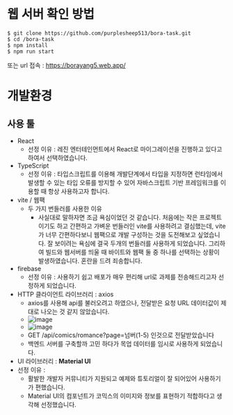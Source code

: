 # 웹 서버 확인 방법

```
$ git clone https://github.com/purplesheep513/bora-task.git
$ cd /bora-task
$ npm install
$ npm run start
```

또는 url 접속 : https://borayang5.web.app/

# 개발환경

## 사용 툴
- React
  - 선정 이유 : 레진 엔터테인먼트에서 React로 마이그레이션을 진행하고 있다고 하여서 선택하였습니다.
- TypeScript
  - 선정 이유 : 타입스크립트를 이용해 개발단계에서 타입을 지정하면 런타임에서 발생할 수 있는 타입 오류를 방지할 수 있어 자바스크립트 기반 프레임워크를 이용할 때 항상 사용하고자 합니다.
- vite / 웹팩
  - 두 가지 번들러를 사용한 이유
    - 사실대로 말하자면 조금 욕심이었던 것 같습니다. 처음에는 작은 프로젝트이기도 하고 간편하고 가벼운 번들러인 vite를 사용하려고 결심했는데, vite가 너무 간편하다보니 웹팩으로 개발 구성하는 것을 도전해보고 싶었습니다. 잘 보이려는 욕심에 결국 두개의 번들러를 사용하게 되었습니다. 그리하여 빌드와 웹서버를 띄울 때 바이트와 웹팩 둘 중 하나를 선택하는 상황이 발생하였습니다. 혼란을 드려 죄송합니다.
- firebase
  - 선정 이유 : 사용하기 쉽고 배포가 매우 편리해 url로 과제를 전송해드리고자 선정하게 되었습니다.
- HTTP 클라이언트 라이브러리 : axios
  - axios를 사용해 api를 불러오려고 하였으나, 전달받은 요청 URL 데이터값이 제대로 나오는 것 같지 않았습니다.
  - ![image](https://github.com/purplesheep513/bora-task/assets/72682862/0173bf8f-1c1c-4ef4-a941-3b612176da50)
  - ![image](https://github.com/purplesheep513/bora-task/assets/72682862/ae261561-cdb1-48de-b099-eb4dd6d7f3c8)
  - GET /api/comics/romance?page=넘버(1-5) 인것으로 전달받았습니다
  - 백엔드 서버를 구축할까 고민 하다가 목업 데이터를 임시로 사용하게 되었습니다.
- UI 라이브러리 : **Material UI**
- 선정 이유 :
    - 활발한 개발자 커뮤니티가 지원되고 예제와 튜토리얼이 잘 되어있어 사용하기가 편했습니다.
    - Material UI의 컴포넌트가 코믹스의 이미지와 정보를 표현하기 적합하다고 생각해 선정했습니다.
